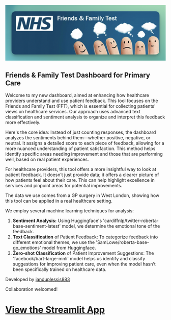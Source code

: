 ![Image](images/fftest2.png)

## Friends & Family Test Dashboard for Primary Care
Welcome to my new dashboard, aimed at enhancing how healthcare providers understand and use patient feedback. This tool focuses on the Friends and Family Test (FFT), which is essential for collecting patients' views on healthcare services. Our approach uses advanced text classification and sentiment analysis to organize and interpret this feedback more effectively.

Here's the core idea: Instead of just counting responses, the dashboard analyzes the sentiments behind them—whether positive, negative, or neutral. It assigns a detailed score to each piece of feedback, allowing for a more nuanced understanding of patient satisfaction. This method helps identify specific areas needing improvement and those that are performing well, based on real patient experiences.

For healthcare providers, this tool offers a more insightful way to look at patient feedback. It doesn’t just provide data; it offers a clearer picture of how patients feel about their care. This can help highlight excellence in services and pinpoint areas for potential improvements.

The data we use comes from a GP surgery in West London, showing how this tool can be applied in a real healthcare setting.

We employ several machine learning techniques for analysis:

1. **Sentiment Analysis:** Using Huggingface's 'cardiffnlp/twitter-roberta-base-sentiment-latest' model, we determine the emotional tone of the feedback.
2. **Text Classification** of Patient Feedback: To categorize feedback into different emotional themes, we use the 'SamLowe/roberta-base-go_emotions' model from Huggingface.
3. **Zero-shot Classification** of Patient Improvement Suggestions: The 'facebook/bart-large-mnli' model helps us identify and classify suggestions for improving patient care, even when the model hasn’t been specifically trained on healthcare data.

Developed by [janduplessis883](https://github.com/janduplessis883/friends-and-family-test-analysis)

Collaboration welcomed!


# [View the Streamlit App](https://friends-and-family-test-analysis-pqev4j3c9katnrlv8kktnb.streamlit.app/)
